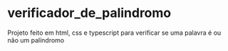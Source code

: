 # verificador_de_palindromo
Projeto feito em html, css e typescript para verificar se uma palavra é ou não um palíndromo 
